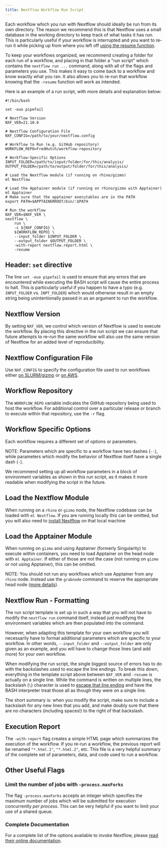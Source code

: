 ```yaml
---
title: Nextflow Workflow Run Script
---
```


Each workflow which you run with Nextflow should ideally be run from its own directory.
The reason we recommend this is that Nextflow uses a small database in the working directory
to keep track of what tasks it has run. This is particularly useful if your workflow
is interrupted and you want to re-run it while picking up from where you left off
[using the resume function](https://www.nextflow.io/blog/2019/demystifying-nextflow-resume.html).

To keep your workflows organized, we recommend creating a folder for each run of a workflow,
and placing in that folder a "run script" which contains the `nextflow run ...` command, along
with all of the flags and parameters you use. This makes it easy to come back to a workflow
and know exactly what you ran. It also allows you to re-run that workflow knowing that the
`-resume` function will work as intended.

Here is an example of a run script, with more details and explanation below:

```
#!/bin/bash

set -euo pipefail

# Nextflow Version
NXF_VER=21.10.6

# Nextflow Configuration File
NXF_CONFIG=/path/to/your/nextflow.config

# Workflow to Run (e.g. GitHub repository)
WORKFLOW_REPO=FredHutch/workflow-repository

# Workflow-Specific Options
INPUT_FOLDER=/path/to/input/folder/for/this/analysis/
OUTPUT_FOLDER=/path/to/output/folder/for/this/analysis/

# Load the Nextflow module (if running on rhino/gizmo)
ml Nextflow

# Load the Apptainer module (if running on rhino/gizmo with Apptainer)
ml Apptainer
# Make sure that the apptainer executables are in the PATH
export PATH=$APPTAINERROOT/bin/:$PATH

# Run the workflow
NXF_VER=$NXF_VER \
nextflow \
    run \
    -c ${NXF_CONFIG} \
    ${WORKFLOW_REPO} \
    --input_folder $INPUT_FOLDER \
    --output_folder $OUTPUT_FOLDER \
    -with-report nextflow.report.html \
    -resume

```

## Header: `set` directive

The line `set -euo pipefail` is used to ensure that any errors that are encountered
while executing the BASH script will cause the entire process to halt. This is particularly
useful if you happen to have a typo (e.g. `INPUT_FOLDER` vs. `INPT_FOLDER`) which would
otherwise result in an empty string being unintentionally passed in as an argument
to run the workflow.


## Nextflow Version

By setting `NXF_VER`, we control which version of Nextflow is used to execute the
workflow. By placing this directive in the run script we can ensure that future
attempts to re-run the same workflow will also use the same version of Nextflow
for an added level of reproducibility.


## Nextflow Configuration File

Use `NXF_CONFIG` to specify the configuration file used to run workflows either
[on SLURM/gizmo](/datademos/on_gizmo) or
[on AWS](/datademos/on_aws).


## Workflow Repository

The `WORKFLOW_REPO` variable indicates the GitHub repository being used to host the workflow.
For additional control over a particular release or branch to execute within that
repository, use the `-r` flag.


## Workflow Specific Options

Each workflow requires a different set of options or parameters.

NOTE: Parameters which are specific to a workflow have two dashes (`--`),
while parameters which modify the behavior of Nextflow itself have a single dash (`-`).

We recommend setting up all workflow parameters in a block of environment
variables as shown in this run script, as it makes it more readable when
modifying the script in the future.


## Load the Nextflow Module

When running on a `rhino` or `gizmo` node, the Nextflow codebase can be
loaded with `ml Nextflow`. If you are running locally this can be omitted,
but you will also need to [install Nextflow](https://www.nextflow.io/docs/latest/getstarted.html)
on that local machine


## Load the Apptainer Module

When running on `gizmo` and using Apptainer (formerly Singularity) to execute within containers,
you need to load Apptainer on the head node with `ml Apptainer`. If either
of those are not the case (not running on `gizmo` or not using Apptainer),
this can be omitted.

NOTE: You should not run any workflows which use Apptainer from any `rhino` node.
Instead use the `grabnode` command to reserve the appropriate head node
([more details](/compdemos/first_rhino/#logging-on-to-gizmo-via-grabnode)).


## Nextflow Run - Formatting

The run script template is set up in such a way that you will not have to
modify the `nextflow run` command itself, instead just modifying the environment
variables which are then populated into the command.

However, when adapting
this template for your own workflow you will necessarily have to format additional
parameters which are specific to your workflow. In other words, `--input_folder` and
`--output_folder` are only given as an example, and you will have to change those lines
(and add more) for your own workflow.

When modifying the run script, the single biggest source of errors has to do with
the backslashes used to escape the line endings. To break this down, everything
in the template script above between `NXF_VER` and `-resume` is actually on a
single line. While the command is written on multiple lines, the backslash (`\`)
character is used to [escape that line ending](https://tldp.org/LDP/abs/html/escapingsection.html)
and have the BASH interpreter treat those all as though they were on a single line.

The short summary is: when you modify the script, make sure to include a backslash
for any new lines that you add, and make doubly sure that there are no characters
(including spaces!) to the right of that backslash.


## Execution Report

The `-with-report` flag creates a simple HTML page which summarizes the execution
of the workflow. If you re-run a workflow, the previous report will be renamed
`"*.html.1"`, `"*.html.2"`, etc. This file is a very helpful summary of the complete
set of parameters, data, and code used to run a workflow.


## Other Useful Flags

### Limit the number of jobs with `-process.maxForks`

The flag `-process.maxForks` accepts an integer which specifies the maximum
number of jobs which will be submitted for execution concurrently _per process_.
This can be very helpful if you want to limit your use of a shared queue.

### Complete Documentation

For a complete list of the options available to invoke Nextflow, please
[read their online documentation](https://www.nextflow.io/docs/latest/cli.html).
